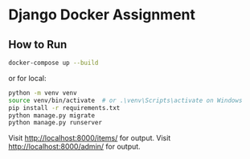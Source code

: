 # Django Docker Assignment

## How to Run

```bash
docker-compose up --build
```

or for local:

```bash
python -m venv venv
source venv/bin/activate  # or .\venv\Scripts\activate on Windows
pip install -r requirements.txt
python manage.py migrate
python manage.py runserver
```

Visit [http://localhost:8000/items/](http://localhost:8000/items/) for output.
Visit [ http://localhost:8000/admin/](http://localhost:8000/admin/) for output.
